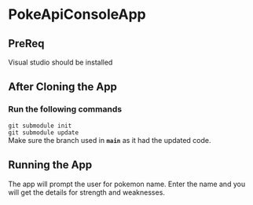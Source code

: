 # PokeApiConsoleApp
## PreReq
Visual studio should be installed

## After Cloning the App
### Run the following commands
`git submodule init` </br>
`git submodule update`</br>
Make sure the branch used in **`main`** as it had the updated code.

## Running the App
The app will prompt the user for pokemon name.
Enter the name and you will get the details for strength and weaknesses.
